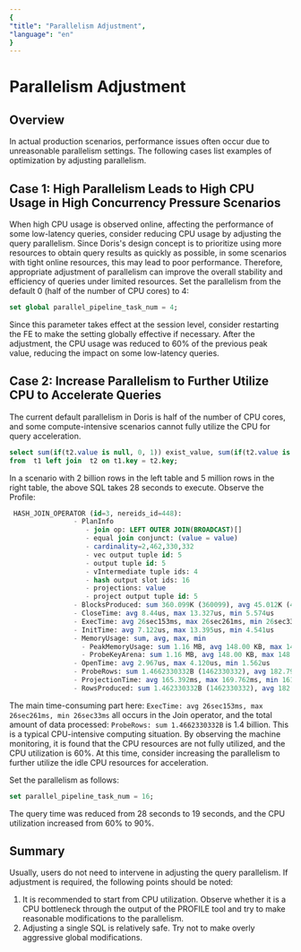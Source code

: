 ```yaml
---
{
"title": "Parallelism Adjustment",
"language": "en"
}
---
```


<!--
Licensed to the Apache Software Foundation (ASF) under one
or more contributor license agreements.  See the NOTICE file
distributed with this work for additional information
regarding copyright ownership.  The ASF licenses this file
to you under the Apache License, Version 2.0 (the
"License"); you may not use this file except in compliance
with the License.  You may obtain a copy of the License at

  http://www.apache.org/licenses/LICENSE-2.0

Unless required by applicable law or agreed to in writing,
software distributed under the License is distributed on an
"AS IS" BASIS, WITHOUT WARRANTIES OR CONDITIONS OF ANY
KIND, either express or implied.  See the License for the
specific language governing permissions and limitations
under the License.
-->

# Parallelism Adjustment

## Overview

In actual production scenarios, performance issues often occur due to unreasonable parallelism settings. The following cases list examples of optimization by adjusting parallelism.

## Case 1: High Parallelism Leads to High CPU Usage in High Concurrency Pressure Scenarios

When high CPU usage is observed online, affecting the performance of some low-latency queries, consider reducing CPU usage by adjusting the query parallelism. Since Doris's design concept is to prioritize using more resources to obtain query results as quickly as possible, in some scenarios with tight online resources, this may lead to poor performance. Therefore, appropriate adjustment of parallelism can improve the overall stability and efficiency of queries under limited resources.
Set the parallelism from the default 0 (half of the number of CPU cores) to 4:

```SQL
set global parallel_pipeline_task_num = 4;
```

Since this parameter takes effect at the session level, consider restarting the FE to make the setting globally effective if necessary.
After the adjustment, the CPU usage was reduced to 60% of the previous peak value, reducing the impact on some low-latency queries.

## Case 2: Increase Parallelism to Further Utilize CPU to Accelerate Queries

The current default parallelism in Doris is half of the number of CPU cores, and some compute-intensive scenarios cannot fully utilize the CPU for query acceleration.

```SQL
select sum(if(t2.value is null, 0, 1)) exist_value, sum(if(t2.value is null, 1, 0)) no_exist_value
from  t1 left join  t2 on t1.key = t2.key;
```

In a scenario with 2 billion rows in the left table and 5 million rows in the right table, the above SQL takes 28 seconds to execute. Observe the Profile:

```SQL
 HASH_JOIN_OPERATOR (id=3, nereids_id=448):
                - PlanInfo
                   - join op: LEFT OUTER JOIN(BROADCAST)[]
                   - equal join conjunct: (value = value)
                   - cardinality=2,462,330,332
                   - vec output tuple id: 5
                   - output tuple id: 5
                   - vIntermediate tuple ids: 4 
                   - hash output slot ids: 16 
                   - projections: value
                   - project output tuple id: 5
                - BlocksProduced: sum 360.099K (360099), avg 45.012K (45012), max 45.014K (45014), min 45.011K (45011)
                - CloseTime: avg 8.44us, max 13.327us, min 5.574us
                - ExecTime: avg 26sec153ms, max 26sec261ms, min 26sec33ms
                - InitTime: avg 7.122us, max 13.395us, min 4.541us
                - MemoryUsage: sum, avg, max, min 
                  - PeakMemoryUsage: sum 1.16 MB, avg 148.00 KB, max 148.00 KB, min 148.00 KB
                  - ProbeKeyArena: sum 1.16 MB, avg 148.00 KB, max 148.00 KB, min 148.00 KB
                - OpenTime: avg 2.967us, max 4.120us, min 1.562us
                - ProbeRows: sum 1.4662330332B (1462330332), avg 182.791291M (182791291), max 182.811875M (182811875), min 182.782658M (182782658)
                - ProjectionTime: avg 165.392ms, max 169.762ms, min 161.727ms
                - RowsProduced: sum 1.462330332B (1462330332), avg 182.791291M (182791291), max 182.811875M (182811875), min 182.782658M (182782658)
```

The main time-consuming part here: `ExecTime: avg 26sec153ms, max 26sec261ms, min 26sec33ms` all occurs in the Join operator, and the total amount of data processed: `ProbeRows: sum 1.4662330332B` is 1.4 billion. This is a typical CPU-intensive computing situation. By observing the machine monitoring, it is found that the CPU resources are not fully utilized, and the CPU utilization is 60%. At this time, consider increasing the parallelism to further utilize the idle CPU resources for acceleration.

Set the parallelism as follows:

```SQL
set parallel_pipeline_task_num = 16;
```

The query time was reduced from 28 seconds to 19 seconds, and the CPU utilization increased from 60% to 90%.

## Summary

Usually, users do not need to intervene in adjusting the query parallelism. If adjustment is required, the following points should be noted:

1. It is recommended to start from CPU utilization. Observe whether it is a CPU bottleneck through the output of the PROFILE tool and try to make reasonable modifications to the parallelism.
2. Adjusting a single SQL is relatively safe. Try not to make overly aggressive global modifications.